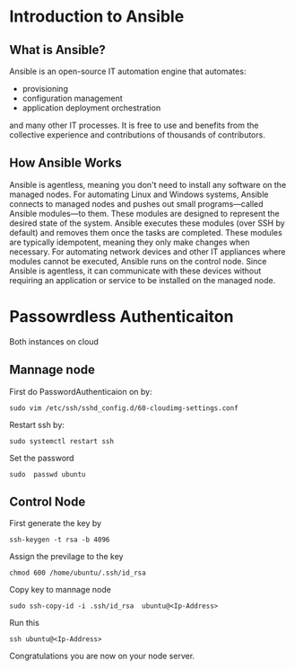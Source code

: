 # Introduction to Ansible

## What is Ansible?

Ansible is an open-source IT automation engine that automates:
- provisioning
- configuration management
- application deployment
 orchestration

and many other IT processes. It is free to use and benefits from the collective experience and contributions of thousands of contributors.

## How Ansible Works

Ansible is agentless, meaning you don't need to install any software on the managed nodes.
For automating Linux and Windows systems, Ansible connects to managed nodes and pushes out small programs—called Ansible modules—to them. These modules are designed to represent the desired state of the system. Ansible executes these modules (over SSH by default) and removes them once the tasks are completed. These modules are typically idempotent, meaning they only make changes when necessary.
For automating network devices and other IT appliances where modules cannot be executed, Ansible runs on the control node. Since Ansible is agentless, it can communicate with these devices without requiring an application or service to be installed on the managed node.

# Passowrdless Authenticaiton 

Both instances on cloud

## Mannage node 

First do PasswordAuthenticaion on by:

`sudo vim /etc/ssh/sshd_config.d/60-cloudimg-settings.conf` 
 
Restart ssh by:

`sudo systemctl restart ssh`

Set the password

`sudo  passwd ubuntu`

## Control Node

First generate the key by 

`ssh-keygen -t rsa -b 4096` 

Assign the previlage to the key 

`chmod 600 /home/ubuntu/.ssh/id_rsa`

Copy key to mannage node 

`sudo ssh-copy-id -i .ssh/id_rsa  ubuntu@<Ip-Address>`

Run this 

`ssh ubuntu@<Ip-Address>`

Congratulations you are now on your node server.

